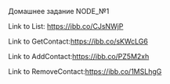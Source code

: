 Домашнее задание NODE_№1

Link to List: https://ibb.co/CJsNWjP

Link to GetContact:https://ibb.co/sKWcLG6

Link to AddContact:https://ibb.co/PZ5M2xh

Link to RemoveContact:https://ibb.co/1MSLhgG